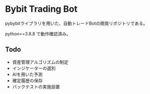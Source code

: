 # Bybit Trading Bot

pybybitライブラリを用いた、自動トレードBotの開発リポジトリである。

python==3.8.8 で動作確認済み。

## Todo

* 資産管理アルゴリズムの制定
* インジケーターの選別
* AIを用いた予測
* 確定履歴の保存
* バックテストの実施設置